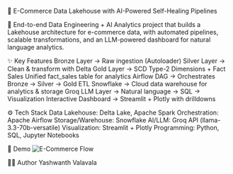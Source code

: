 🛒 E-Commerce Data Lakehouse with AI-Powered Self-Healing Pipelines

🚀 End-to-end Data Engineering + AI Analytics project that builds a Lakehouse architecture for e-commerce data, with automated pipelines, scalable transformations, and an LLM-powered dashboard for natural language analytics.


✨ Key Features
Bronze Layer → Raw ingestion (Autoloader)
Silver Layer → Clean & transform with Delta
Gold Layer → SCD Type-2 Dimensions + Fact Sales
Unified fact_sales table for analytics
Airflow DAG → Orchestrates Bronze → Silver → Gold ETL
Snowflake → Cloud data warehouse for analytics & storage
Groq LLM Layer → Natural language → SQL → Visualization
Interactive Dashboard → Streamlit + Plotly with drilldowns


⚙️ Tech Stack
Data Lakehouse: Delta Lake, Apache Spark
Orchestration: Apache Airflow
Storage/Warehouse: Snowflake
AI/LLM: Groq API (llama-3.3-70b-versatile)
Visualization: Streamlit + Plotly
Programming: Python, SQL, Jupyter Notebooks


📸 Demo
![E-Commerce Flow]()








👨‍💻 Author
Yashwanth Valavala
